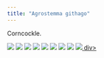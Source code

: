 ```yaml
---
title: "Agrostemma githago"
---
```


Corncockle.

<!-- Add images to <div class="fotorama"></div> -->
<div class="fotorama" data-nav="thumbs" data-thumbwidth="85" data-thumbheight="64">
  <a href="https://res.cloudinary.com/gardenwild/image/upload/v1616536802/agrostemma-githago-sepal-141205.jpg">
    <img src="https://res.cloudinary.com/gardenwild/image/upload/w_85,ar_1.77,c_thumb,g_auto/v1616536802/agrostemma-githago-sepal-141205.jpg"></a>
  <a href="https://res.cloudinary.com/gardenwild/image/upload/v1616537378/agrostemma-githago-flower-050612.jpg">
    <img src="https://res.cloudinary.com/gardenwild/image/upload/w_85,ar_1.77,c_thumb,g_auto/v1616537378/agrostemma-githago-flower-050612.jpg"></a>
  <a href="https://res.cloudinary.com/gardenwild/image/upload/v1616537087/agrostemma-githago-fruit-180710.jpg">
    <img src="https://res.cloudinary.com/gardenwild/image/upload/w_85,ar_1.77,c_thumb,g_auto/v1616537087/agrostemma-githago-fruit-180710.jpg"></a>
  <a href="https://res.cloudinary.com/gardenwild/image/upload/v1616450818/agrostemma-githago-plan-190616.jpg">
    <img src="https://res.cloudinary.com/gardenwild/image/upload/w_85,ar_1.77,c_thumb,g_auto/v1616450818/agrostemma-githago-plan-190616.jpg"></a>
  <a href="https://res.cloudinary.com/gardenwild/image/upload/v1616358852/agrostemma-githago-stalks-cloud-200525.jpg">
    <img src="https://res.cloudinary.com/gardenwild/image/upload/w_85,ar_1.77,c_thumb,g_auto/v1616358852/agrostemma-githago-stalks-cloud-200525.jpg"></a>
  <a href="https://res.cloudinary.com/gardenwild/image/upload/v1616271452/agrostemma-githago-flower-stalks-170613.jpg">
    <img src="https://res.cloudinary.com/gardenwild/image/upload/w_85,ar_1.77,c_thumb,g_auto/v1616271452/agrostemma-githago-flower-stalks-170613.jpg"></a>
  <a href="https://res.cloudinary.com/gardenwild/image/upload/v1616251315/agrostemma-githago-fruits-171015.jpg">
    <img src="https://res.cloudinary.com/gardenwild/image/upload/w_85,ar_1.77,c_thumb,g_auto/v1616251315/agrostemma-githago-fruits-171015.jpg"></a>
  <a href="https://res.cloudinary.com/gardenwild/image/upload/v1616236464/agrostemma-githago-field-200529.jpg">
    <img src="https://res.cloudinary.com/gardenwild/image/upload/w_85,ar_1.77,c_thumb,g_auto/v1616236464/agrostemma-githago-field-200529.jpg"></a>
  <a href="https://res.cloudinary.com/gardenwild/image/upload/v1616190175/agrostemma-githago-flower-100619.jpg">
    <img src="https://res.cloudinary.com/gardenwild/image/upload/w_85,ar_1.77,c_thumb,g_auto/v1616190175/agrostemma-githago-flower-100619.jpg">
</</a>div>
